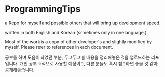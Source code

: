 # ProgrammingTips
a Repo for myself and possible others that will bring up development speed.

written in both English and Korean.(sometimes only in one language.)

Most of the work is a copy of other developer's and slightly modified by myself.
Please refer to references in each document.

공부를 하며 도움이 되었던 부분, 두고두고 볼 내용을 정리해놓은 것을 업로드하는 리포입니다.
개인 공부 목적으로 사용할 예정이고, 다른 분들도 혹시 참고하면 좋을 것 같아 공개해놓습니다.
